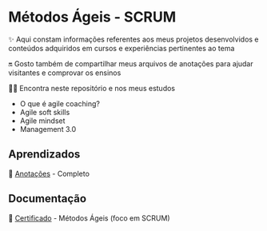 # Métodos Ágeis - SCRUM
✨ Aqui constam informações referentes aos meus projetos desenvolvidos e conteúdos adquiridos em cursos e experiências pertinentes ao tema  

🔛 Gosto também de compartilhar meus arquivos de anotações para ajudar visitantes e comprovar os ensinos

🤹🏻 Encontra neste repositório e nos meus estudos
* O que é agile coaching?
* Agile soft skills
* Agile mindset
* Management 3.0

## Aprendizados
  
📝 [Anotações](https://1drv.ms/b/c/647dec144f8b7b87/EYd7i08U7H0ggGSPJQAAAAABjAnaamJvljTcdQsCHxdPMg?e=LHrWWU) - Completo


## Documentação

📄 [Certificado](https://1drv.ms/b/c/647dec144f8b7b87/EYd7i08U7H0ggGSSJQAAAAAByMJQk7kvvGjZtUFnBBctVw?e=dSrTMI) - Métodos Ágeis (foco em SCRUM)
